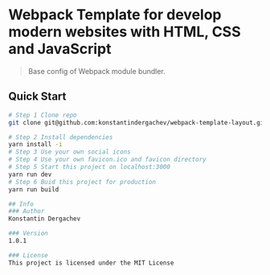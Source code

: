 # Webpack Template for develop modern websites with HTML, CSS and JavaScript
> Base config of Webpack module bundler.

## Quick Start

```bash
# Step 1 Clone repo
git clone git@github.com:konstantindergachev/webpack-template-layout.git

# Step 2 Install dependencies
yarn install -i
# Step 3 Use your own social icons
# Step 4 Use your own favicon.ico and favicon directory
# Step 5 Start this project on localhost:3000
yarn run dev
# Step 6 Buid this project for production
yarn run build

## Info
### Author
Konstantin Dergachev

### Version
1.0.1

### License
This project is licensed under the MIT License